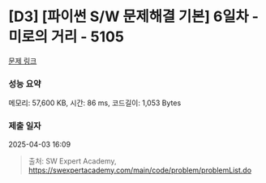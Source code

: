 # [D3] [파이썬 S/W 문제해결 기본] 6일차 - 미로의 거리 - 5105 

[문제 링크](https://swexpertacademy.com/main/code/problem/problemDetail.do?contestProbId=AWTVoHTab5gDFAVT) 

### 성능 요약

메모리: 57,600 KB, 시간: 86 ms, 코드길이: 1,053 Bytes

### 제출 일자

2025-04-03 16:09



> 출처: SW Expert Academy, https://swexpertacademy.com/main/code/problem/problemList.do